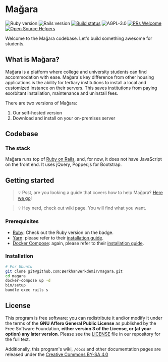 # Mağara

![Ruby version](https://img.shields.io/badge/Ruby-v2.5.1-green.svg)
![Rails version](https://img.shields.io/badge/Rails-v5.2.1-green.svg)
[![Build status](https://travis-ci.com/BerkhanBerkdemir/magara.svg?branch=master)](https://travis-ci.com/BerkhanBerkdemir/magara)
![AGPL-3.0](https://img.shields.io/badge/license-AGPL--3.0-blue.svg)
[![PRs Welcome](https://img.shields.io/badge/PRs-welcome-brightgreen.svg)](http://makeapullrequest.com)
[![Open Source Helpers](https://www.codetriage.com/berkhanberkdemir/magara/badges/users.svg)](https://www.codetriage.com/berkhanberkdemir/magara)

Welcome to the Mağara codebase. Let's build something awesome for students.

## What is Mağara?

Mağara is a platform where college and university students can find accommodation with ease. Mağara's key difference from other housing applications is the ability for tertiary institutions to install a local and customized instance on their servers. This saves institutions from paying exorbitant installation, maintenance and uninstall fees. 

There are two versions of Mağara:
1. Our self-hosted version
2. Download and install on your on-premises server

## Codebase

### The stack

Mağara runs top of [Ruby on Rails](https://rubyonrails.org), and, for now, it does not have JavaScript on the front end. It uses jQuery, Popper.js for Bootstrap.

## Getting started

> :bulb: Psst, are you looking a guide that covers how to help Mağara? [Here we go](.github/CONTRIBUTING.md)!

> :bulb: Hey nerd, check out wiki page. You will find what you want.

### Prerequisites

* [Ruby](https://www.ruby-lang.org/en/): Check out the Ruby version on the badge.
* [Yarn](https://yarnpkg.com/en/): please refer to their [installation guide](https://yarnpkg.com/en/docs/install).
* [Docker Compose](https://docs.docker.com/compose): again, please refer to their [installation guide](https://docs.docker.com/compose/install).

### Installation

```bash
# For Ubuntu
git clone git@github.com:BerkhanBerkdemir/magara.git
cd magara
docker-compose up -d
bin/setup
bundle exec rails s
```

## License

This program is free software: you can redistribute it and/or modify it under the terms of the **GNU Affero General Public License** as published by the Free Software Foundation, **either version 3 of the License, or (at your option) any later version**. Please see the [LICENSE](LICENSE) file in our repository for the full text.

Additionally, this program's wiki, `/docs` and other documentation pages are released under the [Creative Commons BY-SA 4.0][CC]

[CC]: https://creativecommons.org/licenses/by-sa/4.0/legalcode.txt

